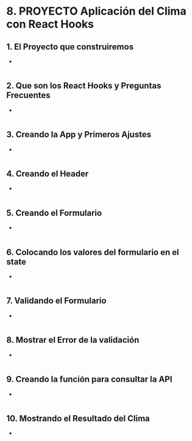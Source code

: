 # 8. PROYECTO Aplicación del Clima con React Hooks

## 1. El Proyecto que construiremos
- 
```js
```
## 2. Que son los React Hooks y Preguntas Frecuentes
- 
```js
```
## 3. Creando la App y Primeros Ajustes
- 
```js
```
## 4. Creando el Header
- 
```js
```
## 5. Creando el Formulario
- 
```js
```
## 6. Colocando los valores del formulario en el state
- 
```js
```
## 7. Validando el Formulario
- 
```js
```
## 8. Mostrar el Error de la validación
- 
```js
```
## 9. Creando la función para consultar la API
- 
```js
```
## 10. Mostrando el Resultado del Clima
- 
```js
```
